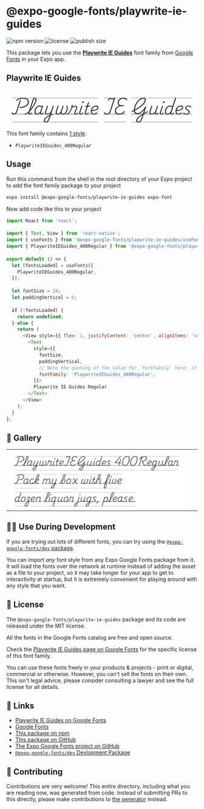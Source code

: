 # @expo-google-fonts/playwrite-ie-guides

![npm version](https://flat.badgen.net/npm/v/@expo-google-fonts/playwrite-ie-guides)
![license](https://flat.badgen.net/github/license/expo/google-fonts)
![publish size](https://flat.badgen.net/packagephobia/install/@expo-google-fonts/playwrite-ie-guides)

This package lets you use the [**Playwrite IE Guides**](https://fonts.google.com/specimen/Playwrite+IE+Guides) font family from [Google Fonts](https://fonts.google.com/) in your Expo app.

## Playwrite IE Guides

![Playwrite IE Guides](./font-family.png)

This font family contains [1 style](#-gallery).

- `PlaywriteIEGuides_400Regular`

## Usage

Run this command from the shell in the root directory of your Expo project to add the font family package to your project
```sh
expo install @expo-google-fonts/playwrite-ie-guides expo-font
```

Now add code like this to your project
```js
import React from 'react';

import { Text, View } from 'react-native';
import { useFonts } from '@expo-google-fonts/playwrite-ie-guides/useFonts';
import { PlaywriteIEGuides_400Regular } from '@expo-google-fonts/playwrite-ie-guides/400Regular';

export default () => {
  let [fontsLoaded] = useFonts({
    PlaywriteIEGuides_400Regular,
  });

  let fontSize = 24;
  let paddingVertical = 6;

  if (!fontsLoaded) {
    return undefined;
  } else {
    return (
      <View style={{ flex: 1, justifyContent: 'center', alignItems: 'center' }}>
        <Text
          style={{
            fontSize,
            paddingVertical,
            // Note the quoting of the value for `fontFamily` here; it expects a string!
            fontFamily: 'PlaywriteIEGuides_400Regular',
          }}>
          Playwrite IE Guides Regular
        </Text>
      </View>
    );
  }
};

```

## 🔡 Gallery


||||
|-|-|-|
|![PlaywriteIEGuides_400Regular](./PlaywriteIEGuides_400Regular.ttf.png)||||


## 👩‍💻 Use During Development

If you are trying out lots of different fonts, you can try using the [`@expo-google-fonts/dev` package](https://github.com/expo/google-fonts/tree/master/font-packages/dev#readme).

You can import *any* font style from any Expo Google Fonts package from it. It will load the fonts
over the network at runtime instead of adding the asset as a file to your project, so it may take longer
for your app to get to interactivity at startup, but it is extremely convenient
for playing around with any style that you want.

## 📖 License

The `@expo-google-fonts/playwrite-ie-guides` package and its code are released under the MIT license.

All the fonts in the Google Fonts catalog are free and open source.

Check the [Playwrite IE Guides page on Google Fonts](https://fonts.google.com/specimen/Playwrite+IE+Guides) for the specific license of this font family.

You can use these fonts freely in your products & projects - print or digital, commercial or otherwise. However, you can't sell the fonts on their own. This isn't legal advice, please consider consulting a lawyer and see the full license for all details.

## 🔗 Links

- [Playwrite IE Guides on Google Fonts](https://fonts.google.com/specimen/Playwrite+IE+Guides)
- [Google Fonts](https://fonts.google.com/)
- [This package on npm](https://www.npmjs.com/package/@expo-google-fonts/playwrite-ie-guides)
- [This package on GitHub](https://github.com/expo/google-fonts/tree/master/font-packages/playwrite-ie-guides)
- [The Expo Google Fonts project on GitHub](https://github.com/expo/google-fonts)
- [`@expo-google-fonts/dev` Devlopment Package](https://github.com/expo/google-fonts/tree/master/font-packages/dev)

## 🤝 Contributing

Contributions are very welcome! This entire directory, including what you are reading now, was generated from code. Instead of submitting PRs to this directly, please make contributions to [the generator](https://github.com/expo/google-fonts/tree/master/packages/generator) instead.
